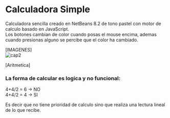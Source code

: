 # Calculadora Simple
Calculadora sencilla creado en NetBeans 8.2 de tono pastel con motor de calculo basado en JavaScript.                                         
Los botones cambian de color cuando posas el mouse encima, ademas cuando presionas alguno se percibe que el color ha cambiado.              
                                                        
[IMAGENES]                                                                                                                                            
![cap2](https://user-images.githubusercontent.com/77556113/119282852-82366180-bc11-11eb-9633-97bf4be326ac.png)

[Aritmetica]                                                                                                                                         
### La forma de calcular es logica y no funcional:                                                                    
                                                                                                        
4+4/2 = 6  -> NO                                                                                              
4+4/2 = 4  -> SI                                                                                
                                                                                                    
Es decir que no tiene prioridad de calculo sino que realiza una lectura lineal de lo que recibe.
